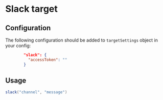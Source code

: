 # Slack target

## Configuration

The following configuration should be added to `targetSettings` object in your config:

```json
        "slack": {
          "accessToken": ""
        }
```

## Usage

```groovy
slack("channel", "message")
```